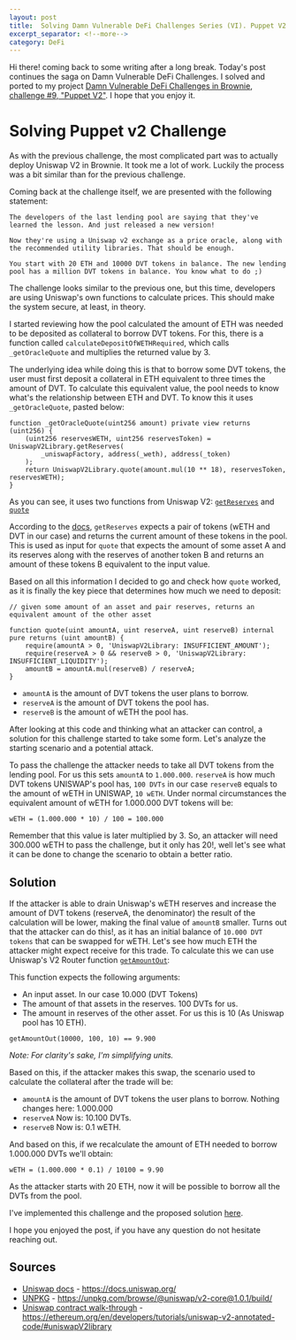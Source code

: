 ```yaml
---
layout: post
title:  Solving Damn Vulnerable DeFi Challenges Series (VI). Puppet V2
excerpt_separator: <!--more-->
category: DeFi
---
```


Hi there! coming back to some writing after a long break. Today's post continues the saga on Damn Vulnerable DeFi Challenges. I solved and ported to my project [Damn Vulnerable DeFi Challenges in Brownie](https://github.com/nahueldsanchez/dvd_brownie),  [challenge #9, "Puppet V2"](https://www.damnvulnerabledefi.xyz/challenges/9.html). I hope that you enjoy it.
<!--more-->

# Solving Puppet v2 Challenge

As with the previous challenge, the most complicated part was to actually deploy Uniswap V2 in Brownie. It took me a lot of work. Luckily the process was a bit similar than for the previous challenge.

Coming back at the challenge itself, we are presented with the following statement:

```
The developers of the last lending pool are saying that they've learned the lesson. And just released a new version!

Now they're using a Uniswap v2 exchange as a price oracle, along with the recommended utility libraries. That should be enough.

You start with 20 ETH and 10000 DVT tokens in balance. The new lending pool has a million DVT tokens in balance. You know what to do ;)
```

The challenge looks similar to the previous one, but this time, developers are using Uniswap's own functions to calculate prices. This should make the system secure, at least, in theory.

I started reviewing how the pool calculated the amount of ETH was needed to be deposited as collateral to borrow DVT tokens. For this, there is a function called `calculateDepositOfWETHRequired`, which calls `_getOracleQuote` and multiplies the returned value by 3.

The underlying idea while doing this is that to borrow some DVT tokens, the user must first deposit a collateral in ETH equivalent to three times the amount of DVT. To calculate this equivalent value, the pool needs to know what's the relationship between ETH and DVT. To know this it uses `_getOracleQuote`, pasted below:


```
function _getOracleQuote(uint256 amount) private view returns (uint256) {
    (uint256 reservesWETH, uint256 reservesToken) = UniswapV2Library.getReserves(
        _uniswapFactory, address(_weth), address(_token)
    );
    return UniswapV2Library.quote(amount.mul(10 ** 18), reservesToken, reservesWETH);
}
```

As you can see, it uses two functions from Uniswap V2: [`getReserves`](https://docs.uniswap.org/protocol/V2/reference/smart-contracts/library#getreserves) and [`quote`](https://docs.uniswap.org/protocol/V2/reference/smart-contracts/library#quote)

According to the [docs](https://docs.uniswap.org/protocol/V2/introduction), `getReserves` expects a pair of tokens (wETH and DVT in our case) and returns the current amount of these tokens in the pool. This is used as input for `quote` that expects the amount of some asset A and its reserves along with the reserves of another token B and returns an amount of these tokens B equivalent to the input value.

Based on all this information I decided to go and check how `quote` worked, as it is finally the key piece that determines how much we need to deposit:

```
// given some amount of an asset and pair reserves, returns an equivalent amount of the other asset

function quote(uint amountA, uint reserveA, uint reserveB) internal pure returns (uint amountB) {
    require(amountA > 0, 'UniswapV2Library: INSUFFICIENT_AMOUNT');
    require(reserveA > 0 && reserveB > 0, 'UniswapV2Library: INSUFFICIENT_LIQUIDITY');
    amountB = amountA.mul(reserveB) / reserveA;
}
```

- `amountA` is the amount of DVT tokens the user plans to borrow.
- `reserveA` is the amount of DVT tokens the pool has.
- `reserveB` is the amount of wETH the pool has.

After looking at this code and thinking what an attacker can control, a solution for this challenge started to take some form. Let's analyze the starting scenario and a potential attack.

To pass the challenge the attacker needs to take all DVT tokens from the lending pool. For us this sets `amountA` to `1.000.000`. `reserveA` is how much DVT tokens UNISWAP's pool has, `100 DVTs` in our case `reserveB` equals to the amount of wETH in UNISWAP, `10 wETH`. Under normal circumstances the equivalent amount of wETH for 1.000.000 DVT tokens will be:

``` wETH = (1.000.000 * 10) / 100 = 100.000 ```

Remember that this value is later multiplied by 3. So, an attacker will need 300.000 wETH to pass the challenge, but it only has 20!, well let's see what it can be done to change the scenario to obtain a better ratio.

## Solution

If the attacker is able to drain Uniswap's wETH reserves and increase the amount of DVT tokens (reserveA, the denominator) the result of the calculation will be lower, making the final value of `amountB` smaller. Turns out that the attacker can do this!, as it has an initial balance of `10.000 DVT tokens` that can be swapped for wETH. Let's see how much ETH the attacker might expect receive for this trade. To calculate this we can use Uniswap's V2 Router function [`getAmountOut`](https://docs.uniswap.org/protocol/V2/reference/smart-contracts/library#getamountout):

This function expects the following arguments:

- An input asset. In our case 10.000 (DVT Tokens)
- The amount of that assets in the reserves. 100 DVTs for us.
- The amount in reserves of the other asset. For us this is 10 (As Uniswap pool has 10 ETH).

```getAmountOut(10000, 100, 10) == 9.900```

_Note: For clarity's sake, I'm simplifying units._

Based on this, if the attacker makes this swap, the scenario used to calculate the collateral after the trade will be:

- `amountA` is the amount of DVT tokens the user plans to borrow. Nothing changes here: 1.000.000
- `reserveA` Now is: 10.100 DVTs.
- `reserveB` Now is: 0.1 wETH.

And based on this, if we recalculate the amount of ETH needed to borrow 1.000.000 DVTs we'll obtain:

``` wETH = (1.000.000 * 0.1) / 10100 = 9.90 ```

As the attacker starts with 20 ETH, now it will be possible to borrow all the DVTs from the pool.

I've implemented this challenge and the proposed solution [here](https://github.com/nahueldsanchez/dvd_brownie/tree/master/puppet-v2).

I hope you enjoyed the post, if you have any question do not hesitate reaching out.

## Sources

- [Uniswap docs](https://docs.uniswap.org/) - https://docs.uniswap.org/
- [UNPKG](https://unpkg.com/browse/@uniswap/v2-core@1.0.1/build/) - https://unpkg.com/browse/@uniswap/v2-core@1.0.1/build/
- [Uniswap contract walk-through](https://ethereum.org/en/developers/tutorials/uniswap-v2-annotated-code/#uniswapV2library) - https://ethereum.org/en/developers/tutorials/uniswap-v2-annotated-code/#uniswapV2library